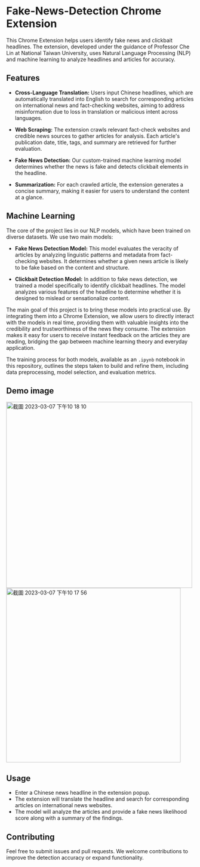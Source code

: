 # Fake-News-Detection Chrome Extension

This Chrome Extension helps users identify fake news and clickbait headlines. The extension, developed under the guidance of Professor Che Lin at National Taiwan University, uses Natural Language Processing (NLP) and machine learning to analyze headlines and articles for accuracy. 

## Features

- **Cross-Language Translation:** Users input Chinese headlines, which are automatically translated into English to search for corresponding articles on international news and fact-checking websites, aiming to address misinformation due to loss in translation or malicious intent across languages.
  
- **Web Scraping:** The extension crawls relevant fact-check websites and credible news sources to gather articles for analysis. Each article's publication date, title, tags, and summary are retrieved for further evaluation.

- **Fake News Detection:** Our custom-trained machine learning model determines whether the news is fake and detects clickbait elements in the headline.

- **Summarization:** For each crawled article, the extension generates a concise summary, making it easier for users to understand the content at a glance.

## Machine Learning

The core of the project lies in our NLP models, which have been trained on diverse datasets. We use two main models:

- **Fake News Detection Model:** This model evaluates the veracity of articles by analyzing linguistic patterns and metadata from fact-checking websites. It determines whether a given news article is likely to be fake based on the content and structure.

- **Clickbait Detection Model:** In addition to fake news detection, we trained a model specifically to identify clickbait headlines. The model analyzes various features of the headline to determine whether it is designed to mislead or sensationalize content.

The main goal of this project is to bring these models into practical use. By integrating them into a Chrome Extension, we allow users to directly interact with the models in real time, providing them with valuable insights into the credibility and trustworthiness of the news they consume. The extension makes it easy for users to receive instant feedback on the articles they are reading, bridging the gap between machine learning theory and everyday application.

The training process for both models, available as an `.ipynb` notebook in this repository, outlines the steps taken to build and refine them, including data preprocessing, model selection, and evaluation metrics.

## Demo image

<img width="498" alt="截圖 2023-03-07 下午10 18 10" src="https://user-images.githubusercontent.com/80436454/226223259-1f8c9e2d-b27c-4c4e-b49d-70ac292283f5.png">
<img width="467" alt="截圖 2023-03-07 下午10 17 56" src="https://user-images.githubusercontent.com/80436454/226223265-5188bcd3-5a93-472e-8f2c-399efbd03a01.png">

## Usage

- Enter a Chinese news headline in the extension popup.
- The extension will translate the headline and search for corresponding articles on international news websites.
- The model will analyze the articles and provide a fake news likelihood score along with a summary of the findings.

## Contributing

Feel free to submit issues and pull requests. We welcome contributions to improve the detection accuracy or expand functionality.


